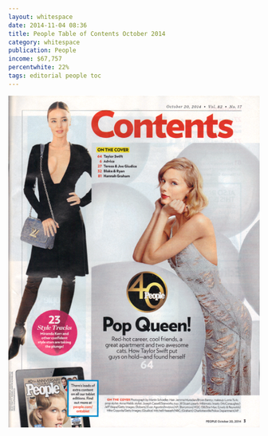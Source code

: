 ```yaml
---
layout: whitespace
date: 2014-11-04 08:36
title: People Table of Contents October 2014
category: whitespace
publication: People
income: $67,757
percentwhite: 22%
tags: editorial people toc
---
```





           
<div class="imageContainer">
<img src="/img/editscans/People_contents_1.png">
            
<div class="overlayContainer">
<object type="image/svg+xml" data="/img/overlays/People_contents_1.svg" class="trans"></object>
</div>


</div>
            
        
        
